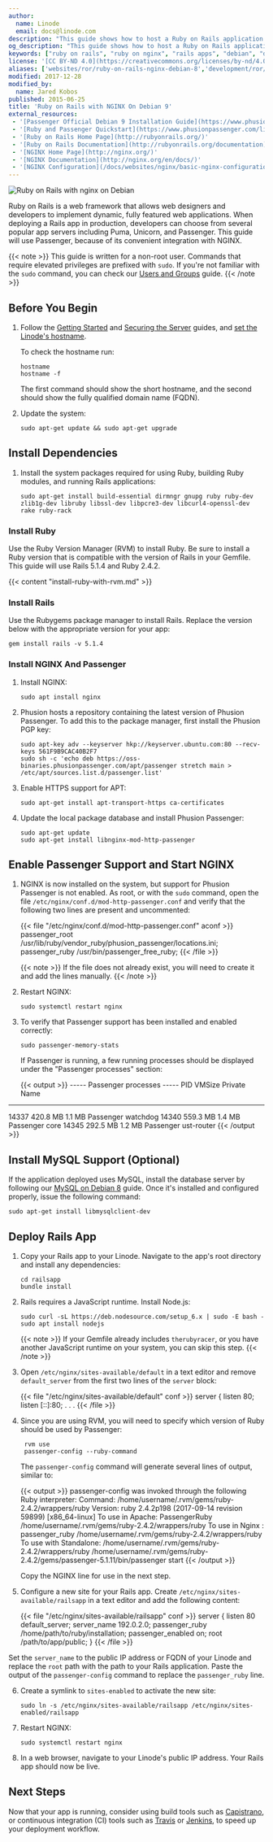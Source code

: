 ```yaml
---
author:
  name: Linode
  email: docs@linode.com
description: "This guide shows how to host a Ruby on Rails application on Debian using NGINX and Passenger."
og_description: "This guide shows how to host a Ruby on Rails application on Debian using the NGINX web server and the Passenger app server."
keywords: ["ruby on rails", "ruby on nginx", "rails apps", "debian", "debian 9", " ruby", " nginx"]
license: '[CC BY-ND 4.0](https://creativecommons.org/licenses/by-nd/4.0)'
aliases: ['websites/ror/ruby-on-rails-nginx-debian-8','development/ror/ruby-on-rails-nginx-debian-8']
modified: 2017-12-28
modified_by:
  name: Jared Kobos
published: 2015-06-25
title: 'Ruby on Rails with NGINX On Debian 9'
external_resources:
 - '[Passenger Official Debian 9 Installation Guide](https://www.phusionpassenger.com/library/install/nginx/install/oss/stretch/)'
 - '[Ruby and Passenger Quickstart](https://www.phusionpassenger.com/library/walkthroughs/start/ruby.html#preparing-the-example-application)'
 - '[Ruby on Rails Home Page](http://rubyonrails.org/)'
 - '[Ruby on Rails Documentation](http://rubyonrails.org/documentation)'
 - '[NGINX Home Page](http://nginx.org/)'
 - '[NGINX Documentation](http://nginx.org/en/docs/)'
 - '[NGINX Configuration](/docs/websites/nginx/basic-nginx-configuration)'
---
```


![Ruby on Rails with nginx on Debian](/docs/assets/ruby_on_rails_with_nginx_debian_8_smg.png "Ruby on Rails with nginx on Debian 8")

Ruby on Rails is a web framework that allows web designers and developers to implement dynamic, fully featured web applications. When deploying a Rails app in production, developers can choose from several popular app servers including Puma, Unicorn, and Passenger. This guide will use Passenger, because of its convenient integration with NGINX.

{{< note >}}
This guide is written for a non-root user. Commands that require elevated privileges are prefixed with `sudo`. If you're not familiar with the `sudo` command, you can check our [Users and Groups](/docs/tools-reference/linux-users-and-groups) guide.
{{< /note >}}

## Before You Begin

1.  Follow the [Getting Started](/docs/getting-started) and [Securing the Server](/docs/security/securing-your-server) guides, and [set the Linode's hostname](/docs/getting-started#setting-the-hostname).

    To check the hostname run:

        hostname
        hostname -f

    The first command should show the short hostname, and the second should show the fully qualified domain name (FQDN).

2.  Update the system:

        sudo apt-get update && sudo apt-get upgrade


## Install Dependencies

1.  Install the system packages required for using Ruby, building Ruby modules, and running Rails applications:

        sudo apt-get install build-essential dirmngr gnupg ruby ruby-dev zlib1g-dev libruby libssl-dev libpcre3-dev libcurl4-openssl-dev rake ruby-rack

### Install Ruby

Use the Ruby Version Manager (RVM) to install Ruby. Be sure to install a Ruby version that is compatible with the version of Rails in your Gemfile. This guide will use Rails 5.1.4 and Ruby 2.4.2.

{{< content "install-ruby-with-rvm.md" >}}

### Install Rails

Use the Rubygems package manager to install Rails. Replace the version below with the appropriate version for your app:

    gem install rails -v 5.1.4

### Install NGINX And Passenger

1.  Install NGINX:

        sudo apt install nginx

2.  Phusion hosts a repository containing the latest version of Phusion Passenger. To add this to the package manager, first install the Phusion PGP key:

        sudo apt-key adv --keyserver hkp://keyserver.ubuntu.com:80 --recv-keys 561F9B9CAC40B2F7
        sudo sh -c 'echo deb https://oss-binaries.phusionpassenger.com/apt/passenger stretch main > /etc/apt/sources.list.d/passenger.list'

3.  Enable HTTPS support for APT:

        sudo apt-get install apt-transport-https ca-certificates

4.  Update the local package database and install Phusion Passenger:

        sudo apt-get update
        sudo apt-get install libnginx-mod-http-passenger

## Enable Passenger Support and Start NGINX

1.  NGINX is now installed on the system, but support for Phusion Passenger is not enabled. As root, or with the `sudo` command, open the file `/etc/nginx/conf.d/mod-http-passenger.conf` and verify that the following two lines are present and uncommented:

    {{< file "/etc/nginx/conf.d/mod-http-passenger.conf" aconf >}}
passenger_root /usr/lib/ruby/vendor_ruby/phusion_passenger/locations.ini;
passenger_ruby /usr/bin/passenger_free_ruby;
{{< /file >}}

    {{< note >}}
If the file does not already exist, you will need to create it and add the lines manually.
{{< /note >}}

2.  Restart NGINX:

        sudo systemctl restart nginx

3.  To verify that Passenger support has been installed and enabled correctly:

        sudo passenger-memory-stats

    If Passenger is running, a few running processes should be displayed under the "Passenger processes" section:

    {{< output >}}
----- Passenger processes -----
PID    VMSize    Private  Name
-------------------------------
14337  420.8 MB  1.1 MB   Passenger watchdog
14340  559.3 MB  1.4 MB   Passenger core
14345  292.5 MB  1.2 MB   Passenger ust-router
{{< /output >}}

## Install MySQL Support (Optional)

If the application deployed uses MySQL, install the database server by following our [MySQL on Debian 8](/docs/databases/mysql/mysql-relational-databases-debian-8) guide. Once it's installed and configured properly, issue the following command:

    sudo apt-get install libmysqlclient-dev

## Deploy Rails App

1.  Copy your Rails app to your Linode. Navigate to the app's root directory and install any dependencies:

        cd railsapp
        bundle install

2.  Rails requires a JavaScript runtime. Install Node.js:

        sudo curl -sL https://deb.nodesource.com/setup_6.x | sudo -E bash -
        sudo apt install nodejs

    {{< note >}}
If your Gemfile already includes `therubyracer`, or you have another JavaScript runtime on your system, you can skip this step.
{{< /note >}}

3.  Open `/etc/nginx/sites-available/default` in a text editor and remove `default_server` from the first two lines of the `server` block:

    {{< file "/etc/nginx/sites-available/default" conf >}}
server {
  listen 80;
  listen [::]:80;
   . . .
  {{< /file >}}

4. Since you are using RVM, you will need to specify which version of Ruby should be used by Passenger:

        rvm use
        passenger-config --ruby-command

    The `passenger-config` command will generate several lines of output, similar to:

    {{< output >}}
passenger-config was invoked through the following Ruby interpreter:
  Command: /home/username/.rvm/gems/ruby-2.4.2/wrappers/ruby
  Version: ruby 2.4.2p198 (2017-09-14 revision 59899) [x86_64-linux]
  To use in Apache: PassengerRuby /home/username/.rvm/gems/ruby-2.4.2/wrappers/ruby
  To use in Nginx : passenger_ruby /home/username/.rvm/gems/ruby-2.4.2/wrappers/ruby
  To use with Standalone: /home/username/.rvm/gems/ruby-2.4.2/wrappers/ruby /home/username/.rvm/gems/ruby-2.4.2/gems/passenger-5.1.11/bin/passenger start
{{< /output >}}

    Copy the NGINX line for use in the next step.

5. Configure a new site for your Rails app. Create `/etc/nginx/sites-available/railsapp` in a text editor and add the following content:

    {{< file "/etc/nginx/sites-available/railsapp" conf >}}
server {
  listen 80 default_server;
  server_name 192.0.2.0;
  passenger_ruby /home/path/to/ruby/installation;
  passenger_enabled on;
  root /path/to/app/public;
}
{{< /file >}}

  Set the `server_name` to the public IP address or FQDN of your Linode and replace the `root` path with the path to your Rails application. Paste the output of the `passenger-config` command to replace the `passenger_ruby` line.

6.  Create a symlink to `sites-enabled` to activate the new site:

        sudo ln -s /etc/nginx/sites-available/railsapp /etc/nginx/sites-enabled/railsapp

7.  Restart NGINX:

        sudo systemctl restart nginx

8.  In a web browser, navigate to your Linode's public IP address. Your Rails app should now be live.

## Next Steps

Now that your app is running, consider using build tools such as [Capistrano](https://github.com/capistrano/rails), or continuous integration (CI) tools such as [Travis](https://travis-ci.org/) or [Jenkins](https://jenkins.io/), to speed up your deployment workflow.

